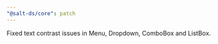```yaml
---
"@salt-ds/core": patch
---
```


Fixed text contrast issues in Menu, Dropdown, ComboBox and ListBox.
